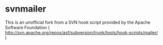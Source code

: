 # svnmailer
This is an unofficial fork from a SVN hook script provided by the Apache Software Foundation ( http://svn.apache.org/repos/asf/subversion/trunk/tools/hook-scripts/mailer/ )
